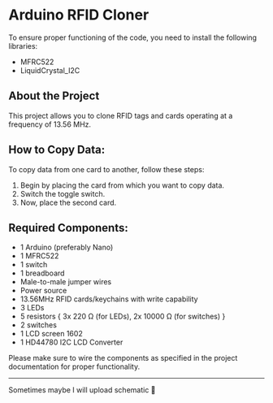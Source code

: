 # Arduino RFID Cloner

To ensure proper functioning of the code, you need to install the following libraries:
- MFRC522
- LiquidCrystal_I2C

## About the Project

This project allows you to clone RFID tags and cards operating at a frequency of 13.56 MHz.

## How to Copy Data:

To copy data from one card to another, follow these steps:
1. Begin by placing the card from which you want to copy data.
2. Switch the toggle switch.
3. Now, place the second card.

## Required Components:

- 1 Arduino (preferably Nano)
- 1 MFRC522
- 1 switch
- 1 breadboard
- Male-to-male jumper wires
- Power source
- 13.56MHz RFID cards/keychains with write capability
- 3 LEDs
- 5 resistors { 3x 220 Ω (for LEDs), 2x 10000 Ω (for switches) }
- 2 switches
- 1 LCD screen 1602
- 1 HD44780 I2C LCD Converter

Please make sure to wire the components as specified in the project documentation for proper functionality.

---

Sometimes maybe I will upload schematic 🗿

